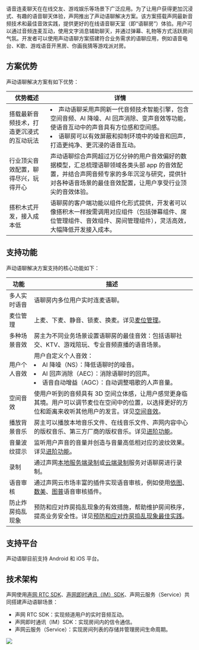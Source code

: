 语音连麦聊天在在线交友、游戏娱乐等场景下广泛应用。为了让用户获得更加沉浸式、有趣的语音聊天体验，声网推出了声动语聊解决方案。该方案搭载声网最新音频技术和最佳音效实践，提供更好的在线语音聊天室（即“语聊房”）体验。用户可以通过音频连麦互动，使用文字消息辅助聊天，并通过弹幕、礼物等方式活跃房间气氛。开发者可以使用声动语聊方案搭建符合业务需求的语聊应用，例如语音电台、K歌、游戏语音开黑房、你画我猜等游戏派对房。

## 方案优势

声动语聊解决方案有如下优势：

|优势概述|详情|
|-------|---------------|
| 搭载最新音频技术，打造更沉浸式的互动玩法   | <li>声动语聊采用声网新一代音频技术智能引擎，包含空间音频、AI 降噪、AI 回声消除、变声音效等功能，使语音互动中的声音具有方位感和空间感。</li><li>语聊房可以有效屏蔽和抑制环境中的噪音和回声，打造更纯净、更沉浸的语音互动。</li>   |
| 行业顶尖音效配置，聊得尽兴，玩得开心    |声动语聊综合声网超过万亿分钟的用户音效偏好的数据模型，汇总梳理语聊领域各类头部 app 的音效配置，并结合声网音频专家的多年沉淀与研究，提供针对各种语音场景的最佳音效配置，让用户享受行业顶尖的音效体验。    |
| 搭积木式开发，接入成本低    | 语聊房的客户端功能以组件化形式提供，开发者可以像搭积木一样按需调用对应组件（包括弹幕组件、席位管理组件、音效组件、房间管理组件），灵活高效，大幅降低开发接入成本。   |


## 支持功能

声动语聊解决方案支持的核心功能如下：

| 功能    | 描述    |
|-----|-------------------------|
| 多人实时语音    | 语聊房内多位用户实时连麦语聊。    |
| 麦位管理    | 上麦、下麦、静音、锁麦、换麦。详见[麦位管理](./chatroom_mic_seat_android)。    |
| 多种场景音效    | 房主为不同业务场景设置语聊房的最佳音效：包括语聊社交、KTV、游戏陪玩、专业音频直播的语音场景。    |
| 用户个人音效    | 用户自定义个人音效：<li>AI 降噪（NS）：降低语聊时的噪音。<li>AI 回声消除（AEC）：消除语聊时的回声。<li>语音自动增益（AGC）：自动调整唱歌的人声音量。    |
| 空间音效    | 使用户听到的音频具有 3D 空间立体感，让用户感觉更身临其境。用户可以调节麦位在空间中的位置，以选择更好的方位和距离来收听其他用户的发言。详见[空间音效](https://docportal.shengwang.cn/cn/live-streaming-premium-4.x/spatial_audio_android_ng?platform=Android)。    |
| 播放背景音乐    | 房主可以播放本地音乐文件、在线音乐文件、声网内容中心的版权音乐、第三方厂商的版权音乐。详见[进阶功能](./chatroom_set_audio)。    |
| 音量波纹提示    | 监听用户声音的音量并创造与音量高低相对应的波纹效果。详见[进阶功能](./chatroom_set_audio)。    |
| 录制    | 通过声网[本地服务端录制](https://docportal.shengwang.cn/cn/Recording/product_recording?platform=Linux)或[云端录制](https://docportal.shengwang.cn/cn/cloud-recording/product_cloud_recording?platform=All%20Platforms)服务对语聊房进行录制。    |
| 语音审核    |通过声网云市场丰富的插件实现语音审核，例如使用[依图](https://docportal.shengwang.cn/cn/extension_customer/quickstart_yitu_moderation_audio?platform=All%20Platforms)、[数美](https://docportal.shengwang.cn/cn/extension_customer/quickstart_shumei_moderation_audio?platform=All%20Platforms)、[图普](https://docportal.shengwang.cn/cn/extension_customer/quickstart_tupu_moderation_audio?platform=All%20Platforms)语音审核插件。     |
| 防止炸房捣乱现象    | 预防和应对炸房捣乱现象的有效措施，帮助维护房间秩序，提高业务安全性。详见[预防和应对炸房捣乱现象最佳实践](https://docportal.shengwang.cn/cn/live-streaming-premium-legacy/prevent_stream_bombing?platform=Android)。    |



## 支持平台

声动语聊目前支持 Android 和 iOS 平台。

## 技术架构

声网使用[声网 RTC SDK](https://docportal.shengwang.cn/cn/live-streaming-premium-4.x/product_live_ng?platform=Android)、[声网即时通讯（IM）SDK](https://docs-preprod.agora.io/cn/agora-chat/agora_chat_overview?platform=All%20Platforms)、声网云服务（Service）共同搭建声动语聊场景：

- 声网 RTC SDK：实现频道用户的实时音频互动。
- 声网即时通讯（IM）SDK：实现房间内的信令通信。
- 声网云服务（Service）：实现房间列表的存储并管理房间生命周期。

![](https://web-cdn.agora.io/docs-files/1689243538283)
